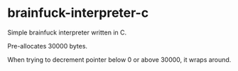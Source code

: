 # brainfuck-interpreter-c

Simple brainfuck interpreter written in C.

Pre-allocates 30000 bytes.

When trying to decrement pointer below 0 or above 30000, it wraps around.
